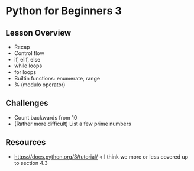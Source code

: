 # Python for Beginners 3

## Lesson Overview

* Recap
* Control flow
* if, elif, else
* while loops
* for loops
* Builtin functions: enumerate, range
* % (modulo operator)

## Challenges

* Count backwards from 10
* (Rather more difficult) List a few prime numbers

## Resources

* https://docs.python.org/3/tutorial/ < I think we more or less covered up to section 4.3
